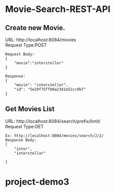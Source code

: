 # Movie-Search-REST-API

Create new Movie.
---
URL: http://localhost:8084/movies<br />
Request Type:POST<br />

```
Request Body: 
{
	"movie":"intersteller"
}
```
```
Response:
{
    "movie": "intersteller",
    "id": "5e29f75ffb0a2341e51cc9b7"
}
```

Get Movies List
---
URL: http://localhost:8084/search/prefix/limit/<br />
Request Type:GET<br />

```
Ex: http://localhost:8084/movies/search/J/2/
Response Body: 
[
    "inter",
    "interstellar"

]
```
# project-demo3
